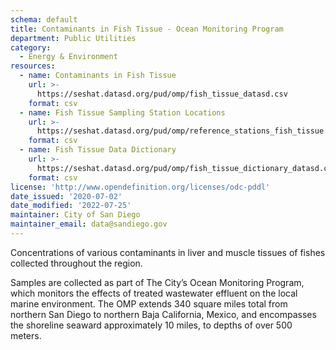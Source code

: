 ```yaml
---
schema: default
title: Contaminants in Fish Tissue - Ocean Monitoring Program
department: Public Utilities
category:
  - Energy & Environment
resources:
  - name: Contaminants in Fish Tissue
    url: >-
      https://seshat.datasd.org/pud/omp/fish_tissue_datasd.csv
    format: csv
  - name: Fish Tissue Sampling Station Locations
    url: >-
      https://seshat.datasd.org/pud/omp/reference_stations_fish_tissue.csv
    format: csv
  - name: Fish Tissue Data Dictionary
    url: >-
      https://seshat.datasd.org/pud/omp/fish_tissue_dictionary_datasd.csv
    format: csv
license: 'http://www.opendefinition.org/licenses/odc-pddl'
date_issued: '2020-07-02'
date_modified: '2022-07-25'
maintainer: City of San Diego
maintainer_email: data@sandiego.gov
---
```

Concentrations of various contaminants in liver and muscle tissues of fishes collected throughout the region. 
<!--more-->
Samples are collected as part of The City’s Ocean Monitoring Program, which monitors the effects of treated wastewater effluent on the local marine environment. The OMP extends 340 square miles total from northern San Diego to northern Baja California, Mexico, and encompasses the shoreline seaward approximately 10 miles, to depths of over 500 meters.


